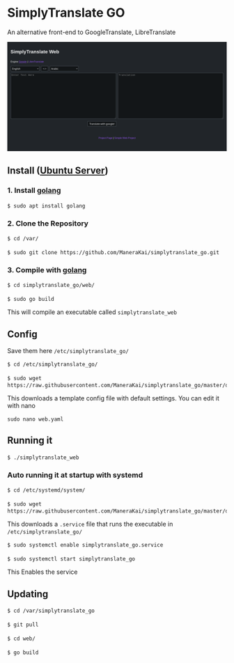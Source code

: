 # SimplyTranslate GO
An alternative front-end to GoogleTranslate, LibreTranslate

![screenshot1](./docs/screenshot1.png)

## Install ([Ubuntu Server](https://ubuntu.com/download/server))
### 1. Install [golang](https://golang.org/)
```
$ sudo apt install golang
```

### 2. Clone the Repository
```
$ cd /var/

$ sudo git clone https://github.com/ManeraKai/simplytranslate_go.git
```

### 3. Compile with [golang](https://golang.org/)
```
$ cd simplytranslate_go/web/

$ sudo go build
```
This will compile an executable called `simplytranslate_web`

## Config
Save them here `/etc/simplytranslate_go/`
```
$ cd /etc/simplytranslate_go/

$ sudo wget https://raw.githubusercontent.com/ManeraKai/simplytranslate_go/master/docs/web.yaml
```
This downloads a template config file with default settings. You can edit it with nano
```
sudo nano web.yaml
```

## Running it
```
$ ./simplytranslate_web
```

### Auto running it at startup with systemd
```
$ cd /etc/systemd/system/

$ sudo wget https://raw.githubusercontent.com/ManeraKai/simplytranslate_go/master/docs/simplytranslate_go.service
```
This downloads a `.service` file that runs the executable in `/etc/simplytranslate_go/`
```
$ sudo systemctl enable simplytranslate_go.service

$ sudo systemctl start simplytranslate_go
```
This Enables the service


## Updating
```
$ cd /var/simplytranslate_go

$ git pull

$ cd web/

$ go build
```
